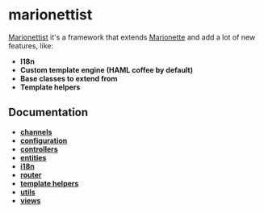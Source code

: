 # marionettist

[Marionettist](https://rawgit.com/afterworkdevelopments/marionettist/master/site/www/index.html) it's a framework that extends [Marionette](http://marionettejs.com/) and add a lot of new features, like:

* **I18n**
* **Custom template engine (HAML coffee by default)**
* **Base classes to extend from**
* **Template helpers**


## Documentation
* **[channels](https://github.com/afterworkdevelopments/marionettist/blob/master/docs/wiki/v3/channels.md)**
* **[configuration](https://github.com/afterworkdevelopments/marionettist/blob/master/docs/wiki/v3/configuration.md)**
* **[controllers](https://github.com/afterworkdevelopments/marionettist/blob/master/docs/wiki/v3/controllers.md)**
* **[entities](https://github.com/afterworkdevelopments/marionettist/blob/master/docs/wiki/v3/entities.md)**
* **[i18n](https://github.com/afterworkdevelopments/marionettist/blob/master/docs/wiki/v3/i18n.md)**
* **[router](https://github.com/afterworkdevelopments/marionettist/blob/master/docs/wiki/v3/router.md)**
* **[template helpers](https://github.com/afterworkdevelopments/marionettist/blob/master/docs/wiki/v3/template-helpers.md)**
* **[utils](https://github.com/afterworkdevelopments/marionettist/blob/master/docs/wiki/v3/utils.md)**
* **[views](https://github.com/afterworkdevelopments/marionettist/blob/master/docs/wiki/v3/views.md)**
